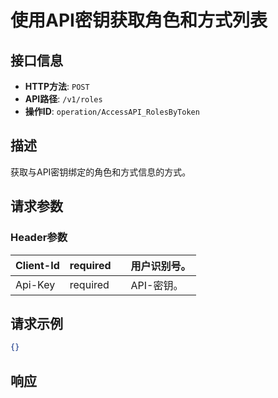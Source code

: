 # 使用API密钥获取角色和方式列表

## 接口信息

- **HTTP方法**: `POST`
- **API路径**: `/v1/roles`
- **操作ID**: `operation/AccessAPI_RolesByToken`

## 描述

获取与API密钥绑定的角色和方式信息的方式。

## 请求参数

### Header参数

| Client-Id | required |  | 用户识别号。 |
|---|---|---|---|
| Api-Key | required |  | API-密钥。 |

## 请求示例

```json
{}
```

## 响应
